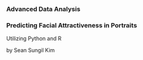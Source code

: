### Advanced Data Analysis
### Predicting Facial Attractiveness in Portraits
Utilizing Python and R

by Sean Sungil Kim
